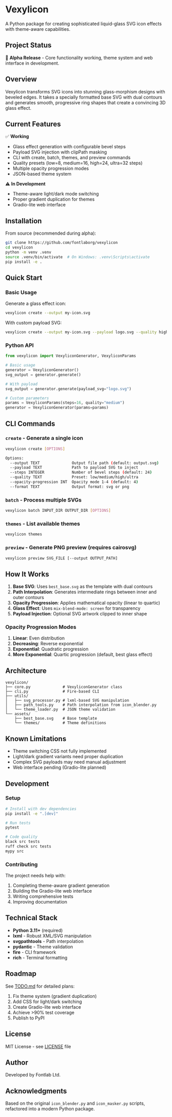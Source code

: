 # Vexylicon

A Python package for creating sophisticated liquid-glass SVG icon effects with theme-aware capabilities.

## Project Status

🚧 **Alpha Release** - Core functionality working, theme system and web interface in development.

## Overview

Vexylicon transforms SVG icons into stunning glass-morphism designs with beveled edges. It takes a specially formatted base SVG with dual contours and generates smooth, progressive ring shapes that create a convincing 3D glass effect.

## Current Features

✅ **Working**
- Glass effect generation with configurable bevel steps
- Payload SVG injection with clipPath masking
- CLI with create, batch, themes, and preview commands
- Quality presets (low=8, medium=16, high=24, ultra=32 steps)
- Multiple opacity progression modes
- JSON-based theme system

⚠️ **In Development**
- Theme-aware light/dark mode switching
- Proper gradient duplication for themes
- Gradio-lite web interface

## Installation

From source (recommended during alpha):

```bash
git clone https://github.com/fontlaborg/vexylicon
cd vexylicon
python -m venv .venv
source .venv/bin/activate  # On Windows: .venv\Scripts\activate
pip install -e .
```

## Quick Start

### Basic Usage

Generate a glass effect icon:

```bash
vexylicon create --output my-icon.svg
```

With custom payload SVG:

```bash
vexylicon create --output my-icon.svg --payload logo.svg --quality high
```

### Python API

```python
from vexylicon import VexyliconGenerator, VexyliconParams

# Basic usage
generator = VexyliconGenerator()
svg_output = generator.generate()

# With payload
svg_output = generator.generate(payload_svg="logo.svg")

# Custom parameters
params = VexyliconParams(steps=16, quality="medium")
generator = VexyliconGenerator(params=params)
```

## CLI Commands

### `create` - Generate a single icon

```bash
vexylicon create [OPTIONS]

Options:
  --output TEXT              Output file path (default: output.svg)
  --payload TEXT             Path to payload SVG to inject
  --steps INTEGER            Number of bevel steps (default: 24)
  --quality TEXT             Preset: low/medium/high/ultra
  --opacity-progression INT  Opacity mode 1-4 (default: 4)
  --format TEXT              Output format: svg or png
```

### `batch` - Process multiple SVGs

```bash
vexylicon batch INPUT_DIR OUTPUT_DIR [OPTIONS]
```

### `themes` - List available themes

```bash
vexylicon themes
```

### `preview` - Generate PNG preview (requires cairosvg)

```bash
vexylicon preview SVG_FILE [--output OUTPUT_PATH]
```

## How It Works

1. **Base SVG**: Uses `best_base.svg` as the template with dual contours
2. **Path Interpolation**: Generates intermediate rings between inner and outer contours
3. **Opacity Progression**: Applies mathematical opacity (linear to quartic)
4. **Glass Effect**: Uses `mix-blend-mode: screen` for transparency
5. **Payload Injection**: Optional SVG artwork clipped to inner shape

### Opacity Progression Modes

1. **Linear**: Even distribution
2. **Decreasing**: Reverse exponential
3. **Exponential**: Quadratic progression
4. **More Exponential**: Quartic progression (default, best glass effect)

## Architecture

```
vexylicon/
├── core.py              # VexyliconGenerator class
├── cli.py               # Fire-based CLI
├── utils/
│   ├── svg_processor.py # lxml-based SVG manipulation
│   ├── path_tools.py    # Path interpolation from icon_blender.py
│   └── theme_loader.py  # JSON theme validation
└── assets/
    ├── best_base.svg    # Base template
    └── themes/          # Theme definitions
```

## Known Limitations

- Theme switching CSS not fully implemented
- Light/dark gradient variants need proper duplication
- Complex SVG payloads may need manual adjustment
- Web interface pending (Gradio-lite planned)

## Development

### Setup

```bash
# Install with dev dependencies
pip install -e ".[dev]"

# Run tests
pytest

# Code quality
black src tests
ruff check src tests
mypy src
```

### Contributing

The project needs help with:
1. Completing theme-aware gradient generation
2. Building the Gradio-lite web interface
3. Writing comprehensive tests
4. Improving documentation

## Technical Stack

- **Python 3.11+** (required)
- **lxml** - Robust XML/SVG manipulation
- **svgpathtools** - Path interpolation
- **pydantic** - Theme validation
- **fire** - CLI framework
- **rich** - Terminal formatting

## Roadmap

See [TODO.md](TODO.md) for detailed plans:

1. Fix theme system (gradient duplication)
2. Add CSS for light/dark switching
3. Create Gradio-lite web interface
4. Achieve >90% test coverage
5. Publish to PyPI

## License

MIT License - see [LICENSE](LICENSE) file

## Author

Developed by Fontlab Ltd.

## Acknowledgments

Based on the original `icon_blender.py` and `icon_masker.py` scripts, refactored into a modern Python package.